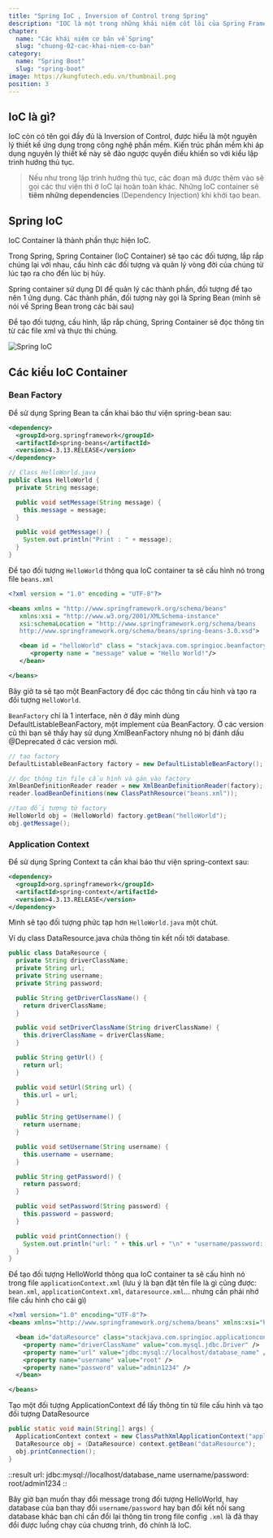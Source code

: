 ```yaml
---
title: "Spring IoC , Inversion of Control trong Spring"
description: "IOC là một trong những khái niệm cốt lõi của Spring Framework"
chapter:
  name: "Các khái niệm cơ bản về Spring"
  slug: "chuong-02-cac-khai-niem-co-ban"
category:
  name: "Spring Boot"
  slug: "spring-boot"
image: https://kungfutech.edu.vn/thumbnail.png
position: 3
---
```


## IoC là gì?

IoC còn có tên gọi đầy đủ là Inversion of Control, được hiểu là một nguyên lý thiết kế ứng dụng trong công nghệ phần mềm. Kiến trúc phần mềm khi áp dụng nguyên lý thiết kế này sẽ đảo ngược quyền điều khiển so với kiểu lập trình hướng thủ tục.

> Nếu như trong lập trình hướng thủ tục, các đoạn mã được thêm vào sẽ gọi các thư viện thì ở IoC lại hoàn toàn khác. Những IoC container sẽ **tiêm những dependencies** (Dependency Injection) khi khởi tạo bean.

## Spring IoC

IoC Container là thành phần thực hiện IoC.

Trong Spring, Spring Container (IoC Container) sẽ tạo các đối tượng, lắp rắp chúng lại với nhau, cấu hình các đối tượng và quản lý vòng đời của chúng từ lúc tạo ra cho đến lúc bị hủy.

Spring container sử dụng DI để quản lý các thành phần, đối tượng để tạo nên 1 ứng dụng. Các thành phần, đối tượng này gọi là Spring Bean (mình sẽ nói về Spring Bean trong các bài sau)

Để tạo đối tượng, cấu hình, lắp rắp chúng, Spring Container sẽ đọc thông tin từ các file xml và thực thi chúng.

![Spring IoC](https://github.com/techmely/hoc-lap-trinh/assets/29374426/a0a2b744-45ce-44c4-8f39-4a7529379647)

## Các kiểu IoC Container

### Bean Factory

Để sử dụng Spring Bean ta cần khai báo thư viện spring-bean sau:

```xml
<dependency>
  <groupId>org.springframework</groupId>
  <artifactId>spring-beans</artifactId>
  <version>4.3.13.RELEASE</version>
</dependency>
```

```java
// Class HelloWorld.java
public class HelloWorld {
  private String message;

  public void setMessage(String message) {
    this.message = message;
  }

  public void getMessage() {
    System.out.println("Print : " + message);
  }
}
```

Để tạo đối tượng `HelloWorld` thông qua IoC container ta sẽ cấu hình nó trong file `beans.xml`

```xml
<?xml version = "1.0" encoding = "UTF-8"?>

<beans xmlns = "http://www.springframework.org/schema/beans"
   xmlns:xsi = "http://www.w3.org/2001/XMLSchema-instance"
   xsi:schemaLocation = "http://www.springframework.org/schema/beans
   http://www.springframework.org/schema/beans/spring-beans-3.0.xsd">

   <bean id = "helloWorld" class = "stackjava.com.springioc.beanfactory.HelloWorld" >
      <property name = "message" value = "Hello World!"/>
   </bean>

</beans>
```

Bây giờ ta sẽ tạo một BeanFactory để đọc các thông tin cấu hình và tạo ra đối tượng `HelloWorld`.

`BeanFactory` chỉ là 1 interface, nên ở đây mình dùng DefaultListableBeanFactory, một implement của BeanFactory. Ở các version cũ thì bạn sẽ thấy hay sử dụng XmlBeanFactory nhưng nó bị đánh dấu @Deprecated ở các version mới.

```java
// tạo factory
DefaultListableBeanFactory factory = new DefaultListableBeanFactory();

// đọc thông tin file cấu hình và gán vào factory
XmlBeanDefinitionReader reader = new XmlBeanDefinitionReader(factory);
reader.loadBeanDefinitions(new ClassPathResource("beans.xml"));

//tạo đối tượng từ factory
HelloWorld obj = (HelloWorld) factory.getBean("helloWorld");
obj.getMessage();

```

### Application Context

Để sử dụng Spring Context ta cần khai báo thư viện spring-context sau:

```xml
<dependency>
  <groupId>org.springframework</groupId>
  <artifactId>spring-context</artifactId>
  <version>4.3.13.RELEASE</version>
</dependency>
```

Mình sẽ tạo đối tượng phức tạp hơn `HelloWorld.java` một chút.

Ví dụ class DataResource.java chứa thông tin kết nối tới database.

```java
public class DataResource {
  private String driverClassName;
  private String url;
  private String username;
  private String password;

  public String getDriverClassName() {
    return driverClassName;
  }

  public void setDriverClassName(String driverClassName) {
    this.driverClassName = driverClassName;
  }

  public String getUrl() {
    return url;
  }

  public void setUrl(String url) {
    this.url = url;
  }

  public String getUsername() {
    return username;
  }

  public void setUsername(String username) {
    this.username = username;
  }

  public String getPassword() {
    return password;
  }

  public void setPassword(String password) {
    this.password = password;
  }

  public void printConnection() {
    System.out.println("url: " + this.url + "\n" + "username/password: " + this.username + "/" + this.password);
  }
}
```

Để tạo đối tượng HelloWorld thông qua IoC container ta sẽ cấu hình nó trong file `applicationContext.xml` (lưu ý là bạn đặt tên file là gì cũng được: `bean.xml`, `applicationContext.xml`, `dataresource.xml`… nhưng cần phải nhớ file cấu hình cho cái gì)

```xml
<?xml version="1.0" encoding="UTF-8"?>
<beans xmlns="http://www.springframework.org/schema/beans" xmlns:xsi="http://www.w3.org/2001/XMLSchema-instance" xmlns:p="http://www.springframework.org/schema/p" xsi:schemaLocation="http://www.springframework.org/schema/beans http://www.springframework.org/schema/beans/spring-beans-3.0.xsd">

  <bean id="dataResource" class="stackjava.com.springioc.applicationcontext.DataResource">
    <property name="driverClassName" value="com.mysql.jdbc.Driver" />
    <property name="url" value="jdbc:mysql://localhost/database_name" />
    <property name="username" value="root" />
    <property name="password" value="admin1234" />
  </bean>

</beans>
```

Tạo một đối tượng ApplicationContext để lấy thông tin từ file cấu hình và tạo đối tượng DataResource

```java
public static void main(String[] args) {
  ApplicationContext context = new ClassPathXmlApplicationContext("applicationContext.xml");
  DataResource obj = (DataResource) context.getBean("dataResource");
  obj.printConnection();
}
```

::result
url: jdbc:mysql://localhost/database_name
username/password: root/admin1234
::

Bây giờ bạn muốn thay đổi message trong đối tượng HelloWorld, hay database của bạn thay đổi `username/password` hay bạn đổi kết nối sang database khác bạn chỉ cần đổi lại thông tin trong file config `.xml` là đã thay đổi được luồng chạy của chương trình, đó chính là IoC.
